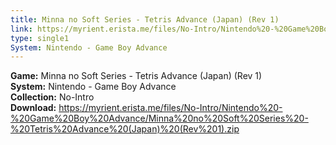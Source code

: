```yaml
---
title: Minna no Soft Series - Tetris Advance (Japan) (Rev 1)
link: https://myrient.erista.me/files/No-Intro/Nintendo%20-%20Game%20Boy%20Advance/Minna%20no%20Soft%20Series%20-%20Tetris%20Advance%20(Japan)%20(Rev%201).zip
type: single1
System: Nintendo - Game Boy Advance
---
```

<b>Game:</b> Minna no Soft Series - Tetris Advance (Japan) (Rev 1)<br>
<b>System:</b> Nintendo - Game Boy Advance<br>
<b>Collection:</b> No-Intro<br>
<b>Download:</b> https://myrient.erista.me/files/No-Intro/Nintendo%20-%20Game%20Boy%20Advance/Minna%20no%20Soft%20Series%20-%20Tetris%20Advance%20(Japan)%20(Rev%201).zip